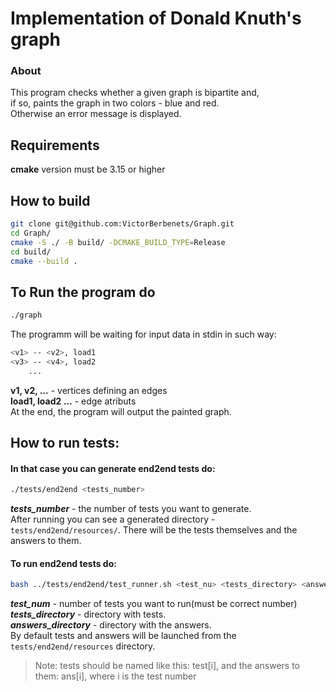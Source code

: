 # Implementation of Donald Knuth's graph  
### About
This program checks whether a given graph is bipartite and,  
if so, paints the graph in two colors - blue and red.  
Otherwise an error message is displayed.
## Requirements
**cmake** version must be 3.15 or higher
## How to build
```bash
git clone git@github.com:VictorBerbenets/Graph.git
cd Graph/
cmake -S ./ -B build/ -DCMAKE_BUILD_TYPE=Release
cd build/
cmake --build .
```
## To Run the program do
```bash
./graph
```
The programm will be waiting for input data in stdin in such way:  
```bash
<v1> -- <v2>, load1  
<v3> -- <v4>, load2  
    ... 
```
**v1, v2, ...** - vertices defining an edges  
**load1, load2 ...** - edge atributs  
At the end, the program will output the painted graph. 
## How to run tests:
#### In that case you can generate end2end tests do:
```bash
./tests/end2end <tests_number>
```
***tests_number*** - the number of tests you want to generate.  
After running you can see a generated directory - `tests/end2end/resources/`.
There will be the tests themselves and the answers to them.
#### To run end2end tests do:
```bash
bash ../tests/end2end/test_runner.sh <test_nu> <tests_directory> <answers_directory>
```
***test_num*** - number of tests you want to run(must be correct number)  
***tests_directory*** - directory with tests.  
***answers_directory*** - directory with the answers.  
By default tests and answers will be launched from the `tests/end2end/resources` directory.
> Note: tests should be named like this: test[i], and the answers to them:
        ans[i], where i is the test number

